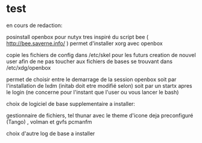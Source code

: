 # test
en cours de redaction: 

posinstall openbox pour nutyx
tres inspiré du script bee ( http://bee.saverne.info/ )
permet d'installer xorg avec openbox

copie les fichiers de config dans /etc/skel pour les futurs creation de nouvel user afin de ne pas toucher aux fichiers
de bases se trouvant dans /etc/xdg/openbox

permet de choisir entre le demarrage de la session openbox
  soit par l'installation de lxdm (initab doit etre modifié selon)
  soit par un startx apres le login (ne concerne pour l'instant que l'user ou vous lancer le bash)
  
choix de logiciel de base supplementaire a installer:

gestionnaire de fichiers, tel 
  thunar avec le theme d'icone deja preconfiguré (Tango) , volman et gvfs
  pcmanfm
  
choix d'autre log de base a installer
